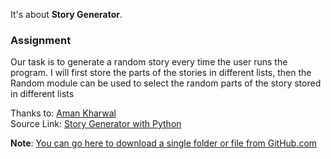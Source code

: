 It's about **Story Generator**.

### Assignment
Our task is to generate a random story every time the user runs the program. I will first store the parts of the stories in different lists, then the Random module can be used to select the random parts of the story stored in different lists

Thanks to: [Aman Kharwal](https://thecleverprogrammer.com/about)  
Source Link:  [Story Generator with Python](https://thecleverprogrammer.com/2021/01/11/story-generator-with-python)

**Note**: [You can go here to download a single folder or file from GitHub.com](https://minhaskamal.github.io/DownGit/#/home)

